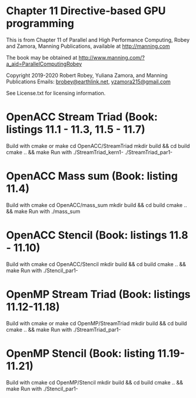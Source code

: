 # Chapter 11 Directive-based GPU programming
This is from Chapter 11 of Parallel and High Performance Computing, Robey and Zamora,
Manning Publications, available at http://manning.com

The book may be obtained at
   http://www.manning.com/?a_aid=ParallelComputingRobey

Copyright 2019-2020 Robert Robey, Yuliana Zamora, and Manning Publications
Emails: brobey@earthlink.net, yzamora215@gmail.com

See License.txt for licensing information.

# OpenACC Stream Triad (Book: listings 11.1 - 11.3, 11.5 - 11.7)
   Build with cmake or make
      cd OpenACC/StreamTriad
      mkdir build && cd build
      cmake .. && make
   Run with
      ./StreamTriad_kern1-
      ./StreamTriad_par1-

# OpenACC Mass sum (Book: listing 11.4)
   Build with cmake
      cd OpenACC/mass_sum
      mkdir build && cd build
      cmake .. && make
   Run with
      ./mass_sum

# OpenACC Stencil (Book: listings 11.8 - 11.10)
   Build with cmake
      cd OpenACC/Stencil
      mkdir build && cd build
      cmake .. && make
   Run with
      ./Stencil_par1-

# OpenMP Stream Triad (Book: listings 11.12-11.18)
   Build with cmake or make
      cd OpenMP/StreamTriad
      mkdir build && cd build
      cmake .. && make
   Run with
      ./StreamTriad_par1-

# OpenMP Stencil (Book: listing 11.19-11.21)
   Build with cmake
      cd OpenMP/Stencil
      mkdir build && cd build
      cmake .. && make
   Run with
      ./Stencil_par1-
